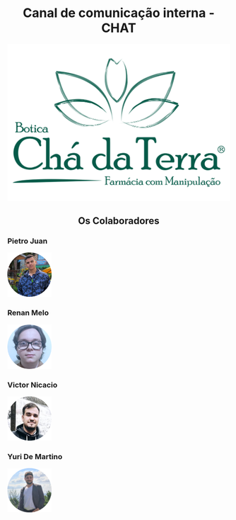 <h1 align = "center">
     Canal de comunicação interna - CHAT
</h1>

<p align = "center">
    <img src="midia/readme/logo.png" alt="Bótica Chá da Terra" style="width:600px">
</p>

<h2 align = "center">
    Os Colaboradores
</h2>

### Pietro Juan
<img src="midia/readme/Pietro.png" alt="Pietro" style="width:100px;"/>

### Renan Melo
<img src="midia/readme/Renan.png" alt="Renan" style="width:100px;"/>

### Victor Nicacio
<img src="midia/readme/Victor.png" alt="Victor" style="width:100px;"/>

### Yuri De Martino
<img src="midia/readme/Yuri.png" alt="Yuri" style="width:100px;"/>
